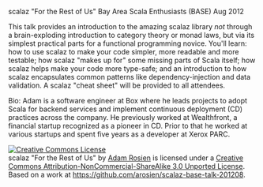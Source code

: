 scalaz "For the Rest of Us"
Bay Area Scala Enthusiasts (BASE) Aug 2012 

This talk provides an introduction to the amazing scalaz library *not* through a brain-exploding introduction to category theory or monad laws, but via its simplest practical parts for a functional programming novice. You'll learn: how to use scalaz to make your code simpler, more readable and more testable; how scalaz "makes up for" some missing parts of Scala itself; how scalaz helps make your code more type-safe; and an introduction to how scalaz encapsulates common patterns like dependency-injection and data validation. A scalaz "cheat sheet" will be provided to all attendees.

Bio: Adam is a software engineer at Box where he leads projects to adopt Scala for backend services and implement continuous deployment (CD) practices across the company. He previously worked at Wealthfront, a financial startup recognized as a pioneer in CD. Prior to that he worked at various startups and spent five years as a developer at Xerox PARC.

<a rel="license" href="http://creativecommons.org/licenses/by-nc-sa/3.0/deed.en_US"><img alt="Creative Commons License" style="border-width:0" src="http://i.creativecommons.org/l/by-nc-sa/3.0/88x31.png" /></a><br /><span xmlns:dct="http://purl.org/dc/terms/" property="dct:title">scalaz "For the Rest of Us"</span> by <a xmlns:cc="http://creativecommons.org/ns#" href="http://arosien.github.com/scalaz-base-talk-201208" property="cc:attributionName" rel="cc:attributionURL">Adam Rosien</a> is licensed under a <a rel="license" href="http://creativecommons.org/licenses/by-nc-sa/3.0/deed.en_US">Creative Commons Attribution-NonCommercial-ShareAlike 3.0 Unported License</a>.<br />Based on a work at <a xmlns:dct="http://purl.org/dc/terms/" href="https://github.com/arosien/scalaz-base-talk-201208" rel="dct:source">https://github.com/arosien/scalaz-base-talk-201208</a>.
